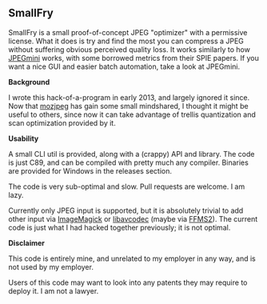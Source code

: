 ## SmallFry ##

SmallFry is a small proof-of-concept JPEG "optimizer" with a permissive license. What it does is try and find the most you can compress a JPEG without suffering obvious perceived quality loss. It works similarly to how [JPEGmini](http://www.jpegmini.com) works, with some borrowed metrics from their SPIE papers. If you want a nice GUI and easier batch automation, take a look at JPEGmini.

**Background**

I wrote this hack-of-a-program in early 2013, and largely ignored it since. Now that [mozjpeg](https://github.com/mozilla/mozjpeg) has gain some small mindshared, I thought it might be useful to others, since now it can take advantage of trellis quantization and scan optimization provided by it.

**Usability**

A small CLI util is provided, along with a (crappy) API and library. The code is just C89, and can be compiled with pretty much any compiler. Binaries are provided for Windows in the releases section.

The code is very sub-optimal and slow. Pull requests are welcome. I am lazy.

Currently only JPEG input is supported, but it is absolutely trivial to add other input via [ImageMagick](http://www.imagemagick.org) or [libavcodec](http://ffmpeg.org) (maybe via [FFMS2](https://github.com/FFMS/ffms2)). The current code is just what I had hacked together previously; it is not optimal.

**Disclaimer**

This code is entirely mine, and unrelated to my employer in any way, and is not used by my employer.

Users of this code may want to look into any patents they may require to deploy it. I am not a lawyer.
